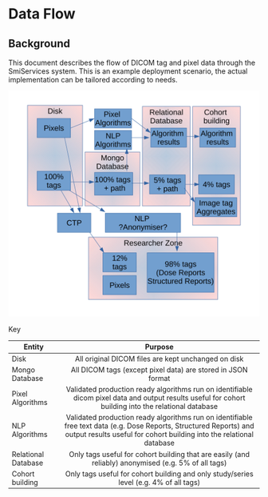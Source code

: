 # Data Flow

## Background

This document describes the flow of DICOM tag and pixel data through the SmiServices system.  This is an example deployment scenario, the actual implementation can be tailored according to needs.

![Where tags flow through various zones](./Images/dataflow.svg "Flow of tag and pixel data in the SMI codebase")

Key 

| Entity        | Purpose       |
| ------------- |:-------------:|
| Disk      | All original DICOM files are kept unchanged on disk |
| Mongo Database | All DICOM tags (except pixel data) are stored in JSON format |
| Pixel Algorithms | Validated production ready algorithms run on identifiable dicom pixel data and output results useful for cohort building into the relational database |
| NLP Algorithms | Validated production ready algorithms run on identifiable free text data (e.g. Dose Reports, Structured Reports) and output results useful for cohort building into the relational database |
| Relational Database | Only tags useful for cohort building that are easily (and reliably) anonymised (e.g. 5% of all tags) |
| Cohort building | Only tags useful for cohort building and only study/series level (e.g. 4% of all tags) |
